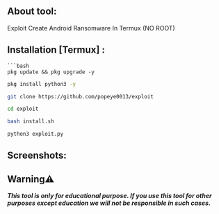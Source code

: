 ## About tool:

Exploit Create Android Ransomware In Termux (NO ROOT)

## Installation [Termux] :

```
```bash
pkg update && pkg upgrade -y
```
```bash
pkg install python3 -y
```
```bash
git clone https://github.com/popeye0013/exploit
```
```bash
cd exploit
```
```bash
bash install.sh
```
```bash
python3 exploit.py
```

## Screenshots:


## Warning⚠️
***This tool is only for educational purpose. If you use this tool for other purposes except education we will not be responsible in such cases.***

